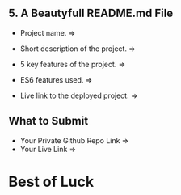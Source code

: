 
## 5. A Beautyfull README.md File
<!-- Ensure the final project includes a `README.md` file with the following details: -->

- Project name.
   => 

- Short description of the project.
   =>

- 5 key features of the project.
   =>

- ES6 features used.
   =>

- Live link to the deployed project.
   =>


## What to Submit

- Your Private Github Repo Link
   =>
- Your Live Link
   =>

# Best of Luck